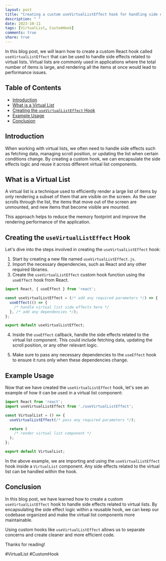 ```yaml
---
layout: post
title: "Creating a custom useVirtualListEffect hook for handling side effects related to virtual lists"
description: " "
date: 2023-10-11
tags: [VirtualList, CustomHook]
comments: true
share: true
---
```


In this blog post, we will learn how to create a custom React hook called `useVirtualListEffect` that can be used to handle side effects related to virtual lists. Virtual lists are commonly used in applications where the total number of items is large, and rendering all the items at once would lead to performance issues.

## Table of Contents
- [Introduction](#introduction)
- [What is a Virtual List](#what-is-a-virtual-list)
- [Creating the `useVirtualListEffect` Hook](#creating-the-usevirtuallisteffect-hook)
- [Example Usage](#example-usage)
- [Conclusion](#conclusion)

## Introduction<a name="introduction"></a>

When working with virtual lists, we often need to handle side effects such as fetching data, managing scroll position, or updating the list when certain conditions change. By creating a custom hook, we can encapsulate the side effects logic and reuse it across different virtual list components.

## What is a Virtual List<a name="what-is-a-virtual-list"></a>

A virtual list is a technique used to efficiently render a large list of items by only rendering a subset of them that are visible on the screen. As the user scrolls through the list, the items that move out of the screen are unmounted, and new items that become visible are mounted.

This approach helps to reduce the memory footprint and improve the rendering performance of the application.

## Creating the `useVirtualListEffect` Hook<a name="creating-the-usevirtuallisteffect-hook"></a>

Let's dive into the steps involved in creating the `useVirtualListEffect` hook:

1. Start by creating a new file named `useVirtualListEffect.js`.
2. Import the necessary dependencies, such as React and any other required libraries.
3. Create the `useVirtualListEffect` custom hook function using the `useEffect` hook from React.

```javascript
import React, { useEffect } from 'react';

const useVirtualListEffect = (/* add any required parameters */) => {
  useEffect(() => {
    /* handle virtual list side effects here */
  }, /* add any dependencies */);
};

export default useVirtualListEffect;
```

4. Inside the `useEffect` callback, handle the side effects related to the virtual list component. This could include fetching data, updating the scroll position, or any other relevant logic.

5. Make sure to pass any necessary dependencies to the `useEffect` hook to ensure it runs only when these dependencies change.

## Example Usage<a name="example-usage"></a>

Now that we have created the `useVirtualListEffect` hook, let's see an example of how it can be used in a virtual list component:

```javascript
import React from 'react';
import useVirtualListEffect from './useVirtualListEffect';

const VirtualList = () => {
  useVirtualListEffect(/* pass any required parameters */);

  return (
    /* render virtual list component */
  );
};

export default VirtualList;
```

In the above example, we are importing and using the `useVirtualListEffect` hook inside a `VirtualList` component. Any side effects related to the virtual list can be handled within the hook.

## Conclusion<a name="conclusion"></a>

In this blog post, we have learned how to create a custom `useVirtualListEffect` hook to handle side effects related to virtual lists. By encapsulating the side effect logic within a reusable hook, we can keep our codebase organized and make the virtual list components more maintainable.

Using custom hooks like `useVirtualListEffect` allows us to separate concerns and create cleaner and more efficient code.

Thanks for reading!

#VirtualList #CustomHook